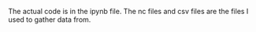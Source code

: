 The actual code is in the ipynb file. The nc files and csv files are the files I used to gather data from.
